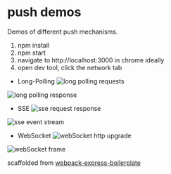 # push demos

Demos of different push mechanisms.

1. npm install
2. npm start
3. navigate to http://localhost:3000 in chrome ideally
4. open dev tool, click the network tab

- Long-Polling
![long polling requests](https://i.imgur.com/oom6Lu6.png)

![long polling response](https://i.imgur.com/9v2cCPt.png)

- SSE
![sse request response](https://i.imgur.com/asuVL0y.png)

![sse event stream](https://i.imgur.com/41bQnlX.png)

- WebSocket
![webSocket http upgrade](https://i.imgur.com/EhHMUmu.png)

![webSocket frame](https://i.imgur.com/8nQEhJc.png)

scaffolded from [webpack-express-boilerplate](https://github.com/christianalfoni/webpack-express-boilerplate)
